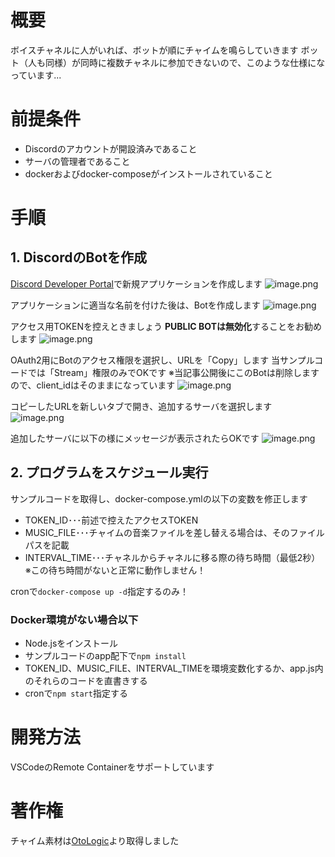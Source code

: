 # 概要

ボイスチャネルに人がいれば、ボットが順にチャイムを鳴らしていきます
ボット（人も同様）が同時に複数チャネルに参加できないので、このような仕様になっています...

# 前提条件

- Discordのアカウントが開設済みであること
- サーバの管理者であること
- dockerおよびdocker-composeがインストールされていること

# 手順

## 1. DiscordのBotを作成

[Discord Developer Portal](https://discordapp.com/developers/applications)で新規アプリケーションを作成します
![image.png](https://qiita-image-store.s3.ap-northeast-1.amazonaws.com/0/30522/aaae0870-f612-5638-6d8a-17f10c5d69c2.png)

アプリケーションに適当な名前を付けた後は、Botを作成します
![image.png](https://qiita-image-store.s3.ap-northeast-1.amazonaws.com/0/30522/49f343d6-ea80-15aa-8d5f-671794fb4e24.png)

アクセス用TOKENを控えときましょう
**PUBLIC BOTは無効化**することをお勧めします
![image.png](https://qiita-image-store.s3.ap-northeast-1.amazonaws.com/0/30522/c99aed6e-f218-74c6-26d8-2c78ccb617f2.png)

OAuth2用にBotのアクセス権限を選択し、URLを「Copy」します
当サンプルコードでは「Stream」権限のみでOKです
※当記事公開後にこのBotは削除しますので、client_idはそのままになっています
![image.png](https://qiita-image-store.s3.ap-northeast-1.amazonaws.com/0/30522/0c44c28a-844a-569a-df49-5a97f3b4f512.png)

コピーしたURLを新しいタブで開き、追加するサーバを選択します
![image.png](https://qiita-image-store.s3.ap-northeast-1.amazonaws.com/0/30522/ecb74445-78db-ca42-e64d-98260cffef08.png)

追加したサーバに以下の様にメッセージが表示されたらOKです
![image.png](https://qiita-image-store.s3.ap-northeast-1.amazonaws.com/0/30522/b23f93b0-2e72-b962-0846-49f46420c94c.png)

## 2. プログラムをスケジュール実行

サンプルコードを取得し、docker-compose.ymlの以下の変数を修正します

- TOKEN_ID･･･前述で控えたアクセスTOKEN
- MUSIC_FILE･･･チャイムの音楽ファイルを差し替える場合は、そのファイルパスを記載
- INTERVAL_TIME･･･チャネルからチャネルに移る際の待ち時間（最低2秒）
    ※この待ち時間がないと正常に動作しません！

cronで`docker-compose up -d`指定するのみ！

### Docker環境がない場合以下

- Node.jsをインストール
- サンプルコードのapp配下で`npm install`
- TOKEN_ID、MUSIC_FILE、INTERVAL_TIMEを環境変数化するか、app.js内のそれらのコードを直書きする
- cronで`npm start`指定する

# 開発方法

VSCodeのRemote Containerをサポートしています

# 著作権

チャイム素材は[OtoLogic](https://otologic.jp/free/se/school_bell01.html)より取得しました